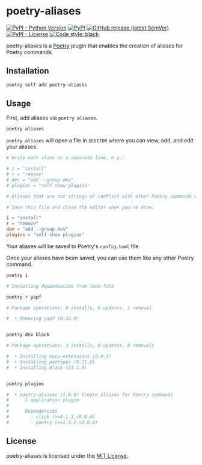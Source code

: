 # poetry-aliases

[![PyPI - Python Version](https://img.shields.io/pypi/pyversions/poetry-aliases?logo=python&logoColor=white&style=for-the-badge)](https://pypi.org/project/poetry-aliases)
[![PyPI](https://img.shields.io/pypi/v/poetry-aliases?logo=pypi&color=green&logoColor=white&style=for-the-badge)](https://pypi.org/project/poetry-aliases)
[![GitHub release (latest SemVer)](https://img.shields.io/github/v/release/celsiusnarhwal/poetry-aliases?logo=github&color=orange&logoColor=white&style=for-the-badge)](https://github.com/celsiusnarhwal/poetry-aliases/releases)
[![PyPI - License](https://img.shields.io/pypi/l/poetry-aliases?color=03cb98&style=for-the-badge)](https://github.com/celsiusnarhwal/poetry-aliases/blob/main/LICENSE)
[![Code style: black](https://aegis.celsiusnarhwal.dev/badge/black?style=for-the-badge)](https://github.com/psf/black)

poetry-aliases is a [Poetry](https://python-poetry.org/) plugin that enables the creation of aliases for Poetry 
commands.

## Installation

```bash
poetry self add poetry-aliases
```

## Usage

First, add aliases via `poetry aliases`.

```bash
poetry aliases
```

`poetry aliases` will open a file in `$EDITOR` where you can view, add, and edit your aliases.

```toml
# Write each alias on a separate line, e.g.:

# i = "install"
# r = "remove"
# dev = "add --group dev"
# plugins = "self show plugins"

# Aliases that are not strings or conflict with other Poetry commands will be ignored.

# Save this file and close the editor when you're done.

i = "install"
r = "remove"
dev = "add --group dev"
plugins = "self show plugins"
```

Your aliases will be saved to Poetry's `config.toml` file.

Once your aliases have been saved, you can use them like any other Poetry command.

```bash
poetry i

# Installing dependencies from lock file

poetry r yapf

# Package operations: 0 installs, 0 updates, 1 removal

#  • Removing yapf (0.32.0)


poetry dev black

# Package operations: 3 installs, 0 updates, 0 removals

#  • Installing mypy-extensions (0.4.3)
#  • Installing pathspec (0.11.0)
#  • Installing black (23.1.0)


poetry plugins

#  • poetry-aliases (1.0.0) Create aliases for Poetry commands
#      1 application plugin
#
#      Dependencies
#        - click (>=8.1.3,<9.0.0)
#        - poetry (>=1.3.2,<2.0.0)
```

## License

poetry-aliases is licensed under the [MIT License](LICENSE.md).